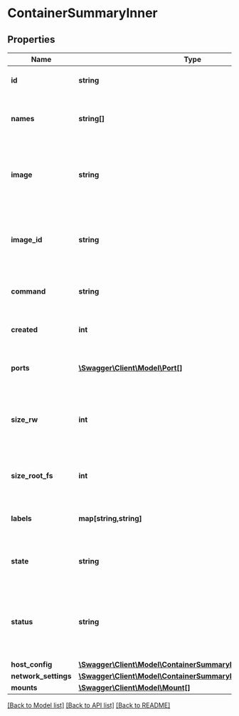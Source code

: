 # ContainerSummaryInner

## Properties
Name | Type | Description | Notes
------------ | ------------- | ------------- | -------------
**id** | **string** | The ID of this container | [optional] 
**names** | **string[]** | The names that this container has been given | [optional] 
**image** | **string** | The name of the image used when creating this container | [optional] 
**image_id** | **string** | The ID of the image that this container was created from | [optional] 
**command** | **string** | Command to run when starting the container | [optional] 
**created** | **int** | When the container was created | [optional] 
**ports** | [**\Swagger\Client\Model\Port[]**](Port.md) | The ports exposed by this container | [optional] 
**size_rw** | **int** | The size of files that have been created or changed by this container | [optional] 
**size_root_fs** | **int** | The total size of all the files in this container | [optional] 
**labels** | **map[string,string]** | User-defined key/value metadata. | [optional] 
**state** | **string** | The state of this container (e.g. &#x60;Exited&#x60;) | [optional] 
**status** | **string** | Additional human-readable status of this container (e.g. &#x60;Exit 0&#x60;) | [optional] 
**host_config** | [**\Swagger\Client\Model\ContainerSummaryInnerHostConfig**](ContainerSummaryInnerHostConfig.md) |  | [optional] 
**network_settings** | [**\Swagger\Client\Model\ContainerSummaryInnerNetworkSettings**](ContainerSummaryInnerNetworkSettings.md) |  | [optional] 
**mounts** | [**\Swagger\Client\Model\Mount[]**](Mount.md) |  | [optional] 

[[Back to Model list]](../README.md#documentation-for-models) [[Back to API list]](../README.md#documentation-for-api-endpoints) [[Back to README]](../README.md)


